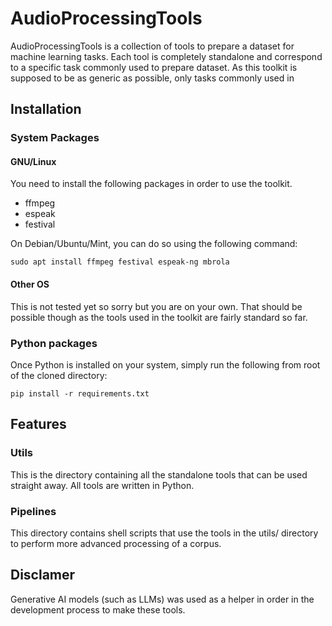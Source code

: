 # AudioProcessingTools

AudioProcessingTools is a collection of tools to prepare a dataset for machine learning tasks. Each tool is completely standalone and correspond to a specific task commonly used to prepare dataset. As this toolkit is supposed to be as generic as possible, only tasks commonly used in 

## Installation

### System Packages

#### GNU/Linux

You need to install the following packages in order to use the toolkit.

* ffmpeg
* espeak
* festival

On Debian/Ubuntu/Mint, you can do so using the following command:

`sudo apt install ffmpeg festival espeak-ng mbrola`

#### Other OS

This is not tested yet so sorry but you are on your own. That should be possible though as the tools used in the toolkit are fairly standard so far.

### Python packages

Once Python is installed on your system, simply run the following from root of the cloned directory: 

`pip install -r requirements.txt`

## Features

### Utils

This is the directory containing all the standalone tools that can be used straight away. All tools are written in Python.

### Pipelines

This directory contains shell scripts that use the tools in the utils/ directory to perform more advanced processing of a corpus.

## Disclamer 

Generative AI models (such as LLMs) was used as a helper in order in the development process to make these tools.